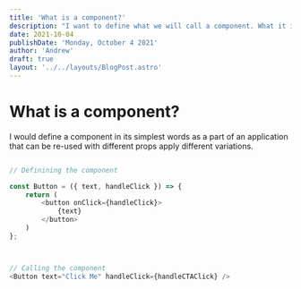 ```yaml
---
title: 'What is a component?'
description: "I want to define what we will call a component. What it is and most importantly what it is not"
date: 2021-10-04
publishDate: 'Monday, October 4 2021'
author: 'Andrew'
draft: true
layout: '../../layouts/BlogPost.astro'
---
```


# What is a component?

I would define a component in its simplest words as a part of an application that can be re-used with different props apply different variations.


```javascript

// Definining the component

const Button = ({ text, handleClick }) => {
	return (
		<button onClick={handleClick}>
			{text}
		</button>
	)
};



// Calling the component
<Button text="Click Me" handleClick={handleCTAClick} />

```


